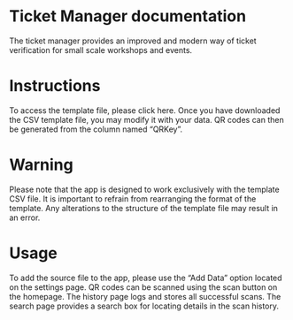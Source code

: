 # Ticket Manager documentation
The ticket manager provides an improved and modern way of ticket verification for small scale workshops and events.

# Instructions
To access the template file, please click here.
Once you have downloaded the CSV template file, you may modify it with your data. 
QR codes can then be generated from the column named “QRKey”.

# Warning
Please note that the app is designed to work exclusively with the template CSV file. It is important to refrain from rearranging the format of the template. Any alterations to the structure of the template file may result in an error.

# Usage
To add the source file to the app, please use the “Add Data” option located on the settings page. QR codes can be scanned using the scan button on the homepage. The history page logs and stores all successful scans. The search page provides a search box for locating details in the scan history.
